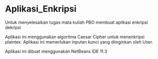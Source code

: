 # Aplikasi_Enkripsi
Untuk menyelesaikan tugas mata kuliah PBO membuat aplikasi enkripsi dekripsi

Aplikasi ini menggunakan algoritma Caesar Cipher untuk menenkripsi plaintex. Aplikasi ini memerlukan inputan kunci yang diinginkan oleh User.

Aplikasi ini dibuat menggunakan NetBeans IDE 11.3
